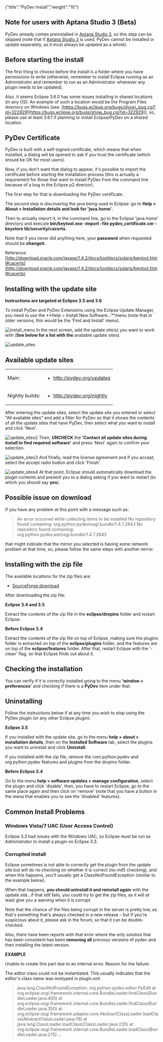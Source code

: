 {"title":"PyDev Install","weight":"10"}

## Note for users with Aptana Studio 3 (Beta)

PyDev already comes preinstalled in [Aptana Studio 3](http://aptana.com/products/studio3), so this step can be skipped (note that if [Aptana Studio 3](http://aptana.com/products/studio3) is used, PyDev cannot be installed or update separately, as it must always be updated as a whole).

## Before starting the install

The first thing to choose before the install is a folder where you have permissions to write (otherwise, remember to install Eclipse running as an Administrator and remember to run as an Administrator whenever any plugin needs to be updated).

Also, it seems Eclipse 3.6.0 has some issues installing in shared locations (in any OS). An example of such a location would be the Program Files directory on Windows (see: [https://bugs.eclipse.org/bugs/show\_bug.cgi?id=322929](https://bugs.eclipse.org/bugs/show_bug.cgi?id=322929)), so, please use at least 3.6.1 if planning to install Eclipse/PyDev on a shared location.

## PyDev Certificate

PyDev is built with a self-signed certificate, which means that when installed, a dialog will be opened to ask if you trust the certificate (which should be OK for most users).

Now, if you don't want that dialog to appear, it's possible to import the certificate before starting the installation process (this is actually a requirement for those that want to install PyDev from the command line because of a bug in the Eclipse p2 director).

The first step for that is downloading the PyDev certificate.

The second step is discovering the java being used in Eclipse: go to **Help > About > Installation details and look for 'java.home'.**

Then to actually import it, in the command line, go to the Eclipse 'java.home' directory and execute **bin/keytool.exe -import -file pydev\_certificate.cer -keystore lib/security/cacerts.**

Note that if you never did anything here, your **password** when requested should be **changeit.**

Reference: [http://download.oracle.com/javase/1.4.2/docs/tooldocs/solaris/keytool.html#cacerts](http://download.oracle.com/javase/1.4.2/docs/tooldocs/solaris/keytool.html#cacerts)

## Installing with the update site

**Instructions are targeted at Eclipse 3.5 and 3.6**

To install PyDev and PyDev Extensions using the Eclipse Update Manager, you need to use the **Help > Install New Software...**menu (note that in older versions, this would be the 'Find and Install' menu).

![install_menu](/Images/appc/pydev.org/images/install_menu.png)
In the next screen, add the update site(s) you want to work with (**See below for a list with the** available update sites).

![update_sites](/Images/appc/pydev.org/images/update_sites.png)

## Available update sites

<table class="confluenceTable"><thead class=" "></thead><tfoot class=" "></tfoot><tbody class=" "><tr><td class="confluenceTh" rowspan="1" colspan="1"><p>Main:</p></td><td class="confluenceTd" rowspan="1" colspan="1"><ul class=" "><li class=" "><p><a class="external-link external-link" href="http://pydev.org/updates" target="_blank">http://pydev.org/updates</a></p></li></ul></td></tr><tr><td class="confluenceTh" rowspan="1" colspan="1"><p>Nightly builds:</p></td><td class="confluenceTd" rowspan="1" colspan="1"><ul class=" "><li class=" "><p><a class="external-link external-link" href="http://pydev.org/nightly" target="_blank">http://pydev.org/nightly</a></p></li></ul></td></tr></tbody></table>

After entering the update sites, select the update site you entered or select "All available sites" and add a filter for PyDev so that it shows the contents of all the update sites that have PyDev, then select what you want to install and click 'Next'.

![update_sites2](/Images/appc/pydev.org/images/update_sites2.png)
Then, **UNCHECK** the **'Contact all update sites during install to find required software'** and press 'Next' again to confirm your selection.

![update_sites3](/Images/appc/pydev.org/images/update_sites3.png)
And finally, read the license agreement and if you accept, select the accept radio button and click 'Finish'.

![update_sites4](/Images/appc/pydev.org/images/update_sites4.png)
At that point, Eclipse should automatically download the plugin contents and present you to a dialog asking if you want to restart (to which you should say **yes**).

## Possible issue on download

If you have any problem at this point with a message such as:

> An error occurred while collecting items to be installed
> No repository found containing:
> org.python.pydev/osgi.bundle/1.4.7.2843
> No repository found containing:
> org.python.pydev.ast/osgi.bundle/1.4.7.2843

that might indicate that the mirror you selected is having some network problem at that time, so, please follow the same steps with another mirror.

## Installing with the zip file

The available locations for the zip files are:

* [SourceForge download](http://sourceforge.net/projects/pydev/files/)

After downloading the zip file:

**Eclipse 3.4 and 3.5**

Extract the contents of the zip file in the **eclipse/dropins** folder and restart Eclipse.

**Before Eclipse 3.4**

Extract the contents of the zip file on top of Eclipse, making sure the plugins folder is extracted on top of the **eclipse/plugins** folder, and the features are on top of the **eclipse/features** folder. After that, restart Eclipse with the '-clean' flag, so that Eclipse finds out about it.

## Checking the installation

You can verify if it is correctly installed going to the menu **'window > preferences'** and checking if there is a **PyDev** item under that.

## Uninstalling

Follow the instructions below if at any time you wish to stop using the PyDev plugin (or any other Eclipse plugin):

**Eclipse 3.5**

If you installed with the update site, go to the menu **help > about > installation details**, then on the **Installed Software** tab, select the plugins you want to uninstall and click **Uninstall**.

If you installed with the zip file, remove the com.python.pydev and org.python.pydev features and plugins from the dropins folder.

**Before Eclipse 3.4**

Go to the menu **help > software updates > manage configuration**, select the plugin and click 'disable', then, you have to restart Eclipse, go to the same place again and then click on 'remove' (note that you have a button in the menu that enables you to see the 'disabled' features).

## Common Install Problems

### Windows Vista/7 UAC (User Access Control)

Eclipse 3.3 had issues with the Windows UAC, so Eclipse must be run as Administrator to install a plugin on Eclipse 3.3.

### Corrupted install

Eclipse sometimes is not able to correctly get the plugin from the update site but will do no checking on whether it is correct (no md5 checking), and when this happens, you'll usually get a ClassNotFoundException (similar to the example below).

When that happens, **you should uninstall it and reinstall again** with the update site...if that still fails, you could try to get the zip files, as it will at least give you a warning when it is corrupt.

Note that the chance of the files being corrupt in the server is pretty low, as that's something that's always checked in a new release – but if you're suspicious about it, please ask in the forum, so that it can be double-checked.

Also, there have been reports with that error where the only solution that has been consistent has been **removing all** previous versions of pydev and then installing the latest version.

**EXAMPLE**

Unable to create this part due to an internal error. Reason for the failure:

The editor class could not be instantiated. This usually indicates that the editor's class name was mistyped in plugin.xml.

> java.lang.ClassNotFoundException: org.python.pydev.editor.PyEdit
> at org.eclipse.osgi.framework.internal.core.BundleLoader.findClass(BundleLoader.java:405)
> at org.eclipse.osgi.framework.internal.core.BundleLoader.findClass(BundleLoader.java:350)
> at org.eclipse.osgi.framework.adaptor.core.AbstractClassLoader.loadClass(AbstractClassLoader.java:78)
> at java.lang.ClassLoader.loadClass(ClassLoader.java:235)
> at org.eclipse.osgi.framework.internal.core.BundleLoader.loadClass(BundleLoader.java:275)
> ...

